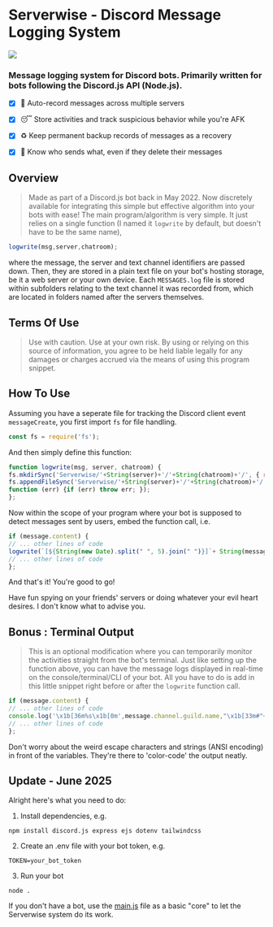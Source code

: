 # Serverwise - Discord Message Logging System
![](Serverwise.jpg)
### Message logging system for Discord bots. Primarily written for bots following the Discord.js API (Node.js).

- [x] 💬️ Auto-record messages across multiple servers
- [x] 😴️ Store activities and track suspicious behavior while you're AFK
- [x] ♻️ Keep permanent backup records of messages as a recovery
- [x] 👀️ Know who sends what, even if they delete their messages


## Overview
> Made as part of a Discord.js bot back in May 2022. Now discretely available for integrating this simple but effective algorithm into your bots with ease!
The main program/algorithm is very simple. It just relies on a single function (I named it `logwrite` by default, but doesn't have to be the same name),
```javascript
logwrite(msg,server,chatroom);
```
where the message, the server and text channel identifiers are passed down. Then, they are stored in a plain text file on your bot's hosting storage, be it a web server or your own device. Each `MESSAGES.log` file is stored within subfolders relating to the text channel it was recorded from, which are located in folders named after the servers themselves.

## Terms Of Use
> Use with caution. Use at your own risk. By using or relying on this source of information, you agree to be held liable legally for any damages or charges accrued via the means of using this program snippet.

## How To Use
Assuming you have a seperate file for tracking the Discord client event `messageCreate`, you first import `fs` for file handling.
```javascript
const fs = require('fs');
```
And then simply define this function:
```javascript
function logwrite(msg, server, chatroom) {
fs.mkdirSync('Serverwise/'+String(server)+'/'+String(chatroom)+'/', { recursive: true });
fs.appendFileSync('Serverwise/'+String(server)+'/'+String(chatroom)+'/'+'MESSAGES.log', msg+'\n',
function (err) {if (err) throw err; });
};
```
Now within the scope of your program where your bot is supposed to detect messages sent by users, embed the function call, i.e.
```javascript
if (message.content) { 
// ... other lines of code
logwrite(`[${String(new Date).split(" ", 5).join(" ")}]`+ String(message.author.username) + "#" + String(message.author.discriminator) + " said: " + String(message.content), message.channel.guild.name, message.channel.name);
// ... other lines of code
};
```
And that's it! You're good to go!

Have fun spying on your friends' servers or doing whatever your evil heart desires. I don't know what to advise you.

## Bonus : Terminal Output
> This is an optional modification where you can temporarily monitor the activities straight from the bot's terminal.
Just like setting up the function above, you can have the message logs displayed in real-time on the console/terminal/CLI of your bot. All you have to do is add in this little snippet right before or after the `logwrite` function call.
```javascript
if (message.content) { 
// ... other lines of code
console.log('\x1b[36m%s\x1b[0m',message.channel.guild.name,"\x1b[33m#"+message.channel.name,"\x1b[0m", message.author.username + "#" + message.author.discriminator, "said: ", message.content);
// ... other lines of code
};
```
Don't worry about the weird escape characters and strings (ANSI encoding) in front of the variables. They're there to 'color-code' the output neatly.

## Update - June 2025

Alright here's what you need to do:

1. Install dependencies, e.g.
```
npm install discord.js express ejs dotenv tailwindcss
```
2. Create an .env file with your bot token, e.g.
```
TOKEN=your_bot_token
```
3. Run your bot
```
node .
```
If you don't have a bot, use the [main.js](/main.js) file as a basic "core" to let the Serverwise system do its work.
